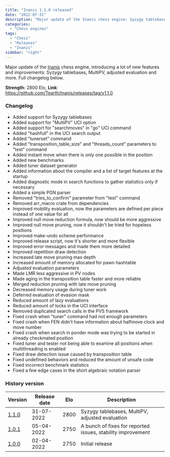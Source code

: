 ```yaml
---
title: "Inanis 1.1.0 released"
date: "2022-07-31"
description: "Major update of the Inanis chess engine: Syzygy tablebases, MultiPV, adjusted evaluation and more."
categories:
  - "Chess engines"
tags:
  - "Chess"
  - "Releases"
  - "Inanis"
sidebar: "right"
---
```


Major update of the [Inanis](https://github.com/Tearth/Inanis) chess engine, introducing a lot of new features and improvements: Syzygy tablebases, MultiPV, adjusted evaluation and more. Full changelog below.

**Strength**: 2800 Elo, **Link**: https://github.com/Tearth/Inanis/releases/tag/v1.1.0

<!--more-->

### Changelog

 - Added support for Syzygy tablebases
 - Added support for "MultiPV" UCI option
 - Added support for "searchmoves" in "go" UCI command
 - Added "hashfull" in the UCI search output
 - Added "tunerset" command
 - Added "transposition_table_size" and "threads_count" parameters to "test" command
 - Added instant move when there is only one possible in the position
 - Added new benchmarks
 - Added tuner dataset generator
 - Added information about the compiler and a list of target features at the startup
 - Added diagnostic mode in search functions to gather statistics only if necessary
 - Added a simple PGN parser
 - Removed "tries_to_confirm" parameter from "test" command
 - Removed arr_macro crate from dependencies
 - Improved mobility evaluation, now the parameters are defined per piece instead of one value for all
 - Improved null move reduction formula, now should be more aggressive
 - Improved null move pruning, now it shouldn't be tried for hopeless positions
 - Improved make-undo scheme performance
 - Improved release script, now it's shorter and more flexible
 - Improved error messages and made them more detailed
 - Improved repetition draw detection
 - Increased late move pruning max depth
 - Increased amount of memory allocated for pawn hashtable
 - Adjusted evaluation parameters
 - Made LMR less aggressive in PV nodes
 - Made aging in the transposition table faster and more reliable
 - Merged reduction pruning with late move pruning
 - Decreased memory usage during tuner work
 - Deferred evaluation of evasion mask
 - Reduced amount of lazy evaluations
 - Reduced amount of locks in the UCI interface
 - Removed duplicated search calls in the PVS framework
 - Fixed crash when "tuner" command had not enough parameters
 - Fixed crash when FEN didn't have information about halfmove clock and move number
 - Fixed crash when search in ponder mode was trying to be started in already checkmated position
 - Fixed tuner and tester not being able to examine all positions when multithreading is enabled
 - Fixed draw detection issue caused by transposition table
 - Fixed undefined behaviors and reduced the amount of unsafe code
 - Fixed incorrect benchmark statistics
 - Fixed a few edge cases in the short algebraic notation parser

### History version

| Version                                                       | Release date | Elo  | Description  |
|---------------------------------------------------------------|--------------|------|--------------|
| [1.1.0](https://github.com/Tearth/Inanis/releases/tag/v1.1.0) | 31-07-2022   | 2800 | Syzygy tablebases, MultiPV, adjusted evaluation |
| [1.0.1](https://github.com/Tearth/Inanis/releases/tag/v1.0.1) | 05-04-2022   | 2750 | A bunch of fixes for reported issues, stability improvement |
| [1.0.0](https://github.com/Tearth/Inanis/releases/tag/v1.0.0) | 02-04-2022   | 2750 | Initial release |